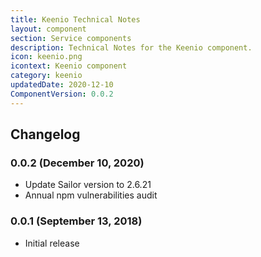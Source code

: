 ```yaml
---
title: Keenio Technical Notes
layout: component
section: Service components
description: Technical Notes for the Keenio component.
icon: keenio.png
icontext: Keenio component
category: keenio
updatedDate: 2020-12-10
ComponentVersion: 0.0.2
---
```


## Changelog

### 0.0.2 (December 10, 2020)

* Update Sailor version to 2.6.21
* Annual npm vulnerabilities audit

### 0.0.1 (September 13, 2018)

* Initial release
